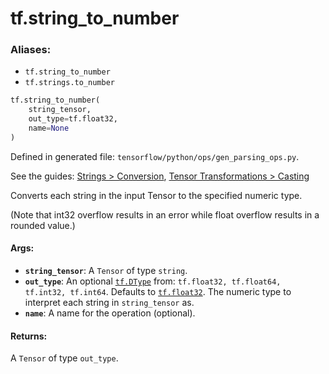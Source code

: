 <div itemscope itemtype="http://developers.google.com/ReferenceObject">
<meta itemprop="name" content="tf.string_to_number" />
</div>

# tf.string_to_number

### Aliases:

* `tf.string_to_number`
* `tf.strings.to_number`

``` python
tf.string_to_number(
    string_tensor,
    out_type=tf.float32,
    name=None
)
```



Defined in generated file: `tensorflow/python/ops/gen_parsing_ops.py`.

See the guides: [Strings > Conversion](../../../api_guides/python/string_ops.md#Conversion), [Tensor Transformations > Casting](../../../api_guides/python/array_ops.md#Casting)

Converts each string in the input Tensor to the specified numeric type.

(Note that int32 overflow results in an error while float overflow
results in a rounded value.)

#### Args:

* <b>`string_tensor`</b>: A `Tensor` of type `string`.
* <b>`out_type`</b>: An optional <a href="../tf/DType.md"><code>tf.DType</code></a> from: `tf.float32, tf.float64, tf.int32, tf.int64`. Defaults to <a href="../tf/float32.md"><code>tf.float32</code></a>.
    The numeric type to interpret each string in `string_tensor` as.
* <b>`name`</b>: A name for the operation (optional).


#### Returns:

A `Tensor` of type `out_type`.